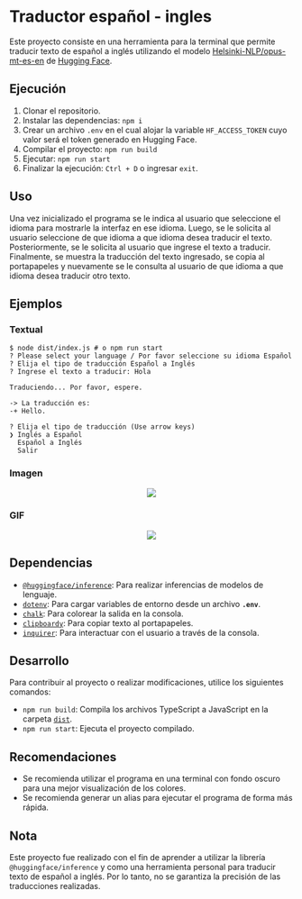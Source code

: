 # Traductor español - ingles
Este proyecto consiste en una herramienta para la terminal que permite traducir texto de español a inglés utilizando el modelo [Helsinki-NLP/opus-mt-es-en](https://huggingface.co/Helsinki-NLP/opus-mt-es-en?text=Los+ingredientes+de+una+tortilla+de+patatas+son%3A+huevos%2C+patatas+y+cebolla) de [Hugging Face](https://huggingface.co/).

## Ejecución
1. Clonar el repositorio.
2. Instalar las dependencias: `npm i`
3. Crear un archivo `.env` en el cual alojar la variable `HF_ACCESS_TOKEN` cuyo valor será el token generado en Hugging Face.
4. Compilar el proyecto: `npm run build`
5. Ejecutar: `npm run start`
6. Finalizar la ejecución: `Ctrl + D` o ingresar `exit`.

## Uso
Una vez inicializado el programa se le indica al usuario que seleccione el idioma para mostrarle la interfaz en ese idioma. Luego, se le solicita al usuario seleccione de que idioma a que idioma desea traducir el texto. Posteriormente, se le solicita al usuario que ingrese el texto a traducir. Finalmente, se muestra la traducción del texto ingresado, se copia al portapapeles y nuevamente se le consulta al usuario de que idioma a que idioma desea traducir otro texto.

## Ejemplos
### Textual
```
$ node dist/index.js # o npm run start
? Please select your language / Por favor seleccione su idioma Español
? Elija el tipo de traducción Español a Inglés
? Ingrese el texto a traducir: Hola

Traduciendo... Por favor, espere.

-> La traducción es: 
-+ Hello. 

? Elija el tipo de traducción (Use arrow keys)
❯ Inglés a Español 
  Español a Inglés 
  Salir 
```

### Imagen
<div align="center">
  <img src="https://i.ibb.co/4ZqgV2K/Captura-desde-2024-06-08-16-05-37.png" />
</div>

### GIF
<div align="center">
  <img src="https://i.ibb.co/0jXsRxc/Grabaci-n-de-pantalla-desde-2024-06-08-16-09-40.gif" />
</div>

## Dependencias
- [`@huggingface/inference`](https://www.npmjs.com/package/@huggingface/inference): Para realizar inferencias de modelos de lenguaje.
- [`dotenv`](https://www.npmjs.com/package/dotenv): Para cargar variables de entorno desde un archivo **`.env`**.
- [`chalk`](https://www.npmjs.com/package/chalk): Para colorear la salida en la consola.
- [`clipboardy`](https://www.npmjs.com/package/clipboardy): Para copiar texto al portapapeles.
- [`inquirer`](https://www.npmjs.com/package/inquirer): Para interactuar con el usuario a través de la consola.

## Desarrollo
Para contribuir al proyecto o realizar modificaciones, utilice los siguientes comandos:
- `npm run build`: Compila los archivos TypeScript a JavaScript en la carpeta [`dist`](./dist/).
- `npm run start`: Ejecuta el proyecto compilado.

## Recomendaciones
- Se recomienda utilizar el programa en una terminal con fondo oscuro para una mejor visualización de los colores.
- Se recomienda generar un alias para ejecutar el programa de forma más rápida.

## Nota
Este proyecto fue realizado con el fin de aprender a utilizar la librería `@huggingface/inference` y como una herramienta personal para traducir texto de español a inglés. Por lo tanto, no se garantiza la precisión de las traducciones realizadas.